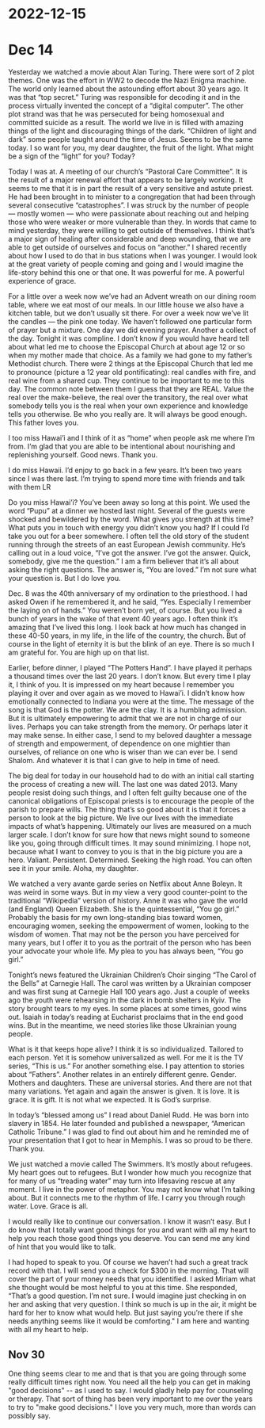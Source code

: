 # 2022-12-15


# Dec 14
Yesterday we watched a movie about Alan Turing. There were sort of 2 plot themes. One was the effort in WW2 to decode the Nazi Enigma machine. The world only learned about the astounding effort about 30 years ago. It was that “top secret.” Turing was responsible for decoding it and in the process virtually invented the concept of a “digital computer”. The other plot strand was that he was persecuted for being homosexual and committed suicide as a result. The world we live in is filled with amazing things of the light and discouraging things of the dark. “Children of light and dark” some people taught around the time of Jesus. Seems to be the same today. I so want for you, my dear daughter, the fruit of the light. What might be a sign of the “light” for you? Today?

Today I was at. A meeting of our church’s “Pastoral Care Committee”. It is the result of a major renewal effort that appears to be largely working. It seems to me that it is in part the result of a very sensitive and astute priest. He had been brought in to minister to a congregation that had been through several consecutive “catastrophes”. I was struck by the number of people — mostly women — who were passionate about reaching out and helping those who were weaker or more vulnerable than they. In words that came to mind yesterday, they were willing to get outside of themselves. I think that’s a major sign of healing after considerable and deep wounding, that we are able to get outside of ourselves and focus on “another.” I shared recently about how I used to do that in bus stations when I was younger. I would look at the great variety of people coming and going and I would imagine the life-story behind this one or that one. It was powerful for me. A powerful experience of grace.

For a little over a week now we’ve had an Advent wreath on our dining room table, where we eat most of our meals. In our little house we also have a kitchen table, but we don’t usually sit there. For over a week now we’ve lit the candles — the pink one today. We haven’t followed one particular form of prayer but a mixture. One day we did evening prayer. Another a collect of the day. Tonight it was compline. I don’t know if you would have heard tell about what led me to choose the Episcopal Church at about age 12 or so when my mother made that choice. As a family we had gone to my father’s Methodist church. There were 2 things at the Episcopal Church that led me to pronounce (picture a 12 year old pontificating): real candles with fire, and real wine from a shared cup. They continue to be important to me to this day. The common note between them I guess that they are REAL. Value the real over the make-believe, the real over the transitory, the real over what somebody tells you is the real when your own experience and knowledge tells you otherwise. Be who you really are. It will always be good enough. This father loves you.

I too miss Hawai’i and I think of it as “home” when people ask me where I’m from. I’m glad that you are able to be intentional about nourishing and replenishing yourself. Good news. Thank you. 

I do miss Hawaii. I’d enjoy to go back in a few years. It’s been two years since I was there last. I’m trying to spend more time with friends and talk with them  LR

Do you miss Hawai’i? You’ve been away so long at this point. We used the word “Pupu” at a dinner we hosted last night. Several of the guests were shocked and bewildered by the word. What gives you strength at this time? What puts you in touch with energy you didn’t know you had? If I could I’d take you out for a beer somewhere. I often tell the old story of the student running through the streets of an east European Jewish community. He’s calling out in a loud voice, “I’ve got the answer. I’ve got the answer. Quick, somebody, give me the question.” I am a firm believer that it’s all about asking the right questions. The answer is, “You are loved.” I’m not sure what your question is. But I do love you.

Dec. 8 was the 40th anniversary of my ordination to the priesthood. I had asked Owen if he remembered it, and he said, “Yes. Especially I remember the laying on of hands.” You weren’t born yet, of course. But you lived a bunch of years in the wake of that event 40 years ago. I often think it’s amazing that I’ve lived this long. I look back at how much has changed in these 40-50 years, in my life, in the life of the country, the church. But of course in the light of eternity it is but the blink of an eye. There is so much I am grateful for. You are high up on that list.

Earlier, before dinner, I played “The Potters Hand”. I have played it perhaps a thousand times over the last 20 years. I don’t know. But every time I play it, I think of you. It is impressed on my heart because I remember you playing it over and over again as we moved to Hawai’i. I didn’t know how emotionally connected to Indiana you were at the time. The message of the song is that God is the potter. We are the clay. It is a humbling admission. But it is ultimately empowering to admit that we are not in charge of our lives. Perhaps you can take strength from the memory. Or perhaps later it may make sense. In either case, I send to my beloved daughter a message of strength and empowerment, of dependence on one mightier than ourselves, of reliance on one who is wiser than we can ever be. I send Shalom. And whatever it is that I can give to help in time of need.

The big deal for today in our household had to do with an initial call starting the process of creating a new will. The last one was dated 2013. Many people resist doing such things, and I often felt guilty because one of the canonical obligations of Episcopal priests is to encourage the people of the parish to prepare wills. The thing that’s so good about it is that it forces a person to look at the big picture. We live our lives with the immediate impacts of what’s happening. Ultimately our lives are measured on a much larger scale. I don’t know for sure how that news might sound to someone like you, going through difficult times. It may sound minimizing. I hope not, because what I want to convey to you is that in the big picture you are a hero. Valiant. Persistent. Determined. Seeking the high road. You can often see it in your smile. Aloha, my daughter.

We watched a very avante garde series on Netflix about Anne Boleyn. It was weird in some ways. But in my view a very good counter-point to the traditional “Wikipedia” version of history. Anne it was who gave the world (and England) Queen Elizabeth. She is the quintessential, “You go girl.” Probably the basis for my own long-standing bias toward women, encouraging women, seeking the empowerment of women, looking to the wisdom of women. That may not be the person you have perceived for many years, but I offer it to you as the portrait of the person who has been your advocate your whole life. My plea to you has always been, “You go girl.”

Tonight’s news featured the Ukrainian Children’s Choir singing “The Carol of the Bells” at Carnegie Hall. The carol was written by a Ukrainian composer and was first sung at Carnegie Hall 100 years ago. Just a couple of weeks ago the youth were rehearsing in the dark in bomb shelters in Kyiv. The story brought tears to my eyes. In some places at some times, good wins out. Isaiah in today’s reading at Eucharist proclaims that in the end good wins. But in the meantime, we need stories like those Ukrainian young people.

What is it that keeps hope alive? I think it is so individualized. Tailored to each person. Yet it is somehow universalized as well. For me it is the TV series, “This is us.” For another something else. I pay attention to stories about “Fathers”. Another relates in an entirely different genre. Gender. Mothers and daughters. These are universal stories. And there are not that many variations. Yet again and again the answer is given. It is love. It is grace. It is gift. It is not what we expected.  It is God’s surprise.

In today’s “blessed among us” I read about Daniel Rudd. He was born into slavery in 1854. He later founded and published a newspaper, “American Catholic Tribune.” I was glad to find out about him and he reminded me of your presentation that I got to hear in Memphis. I was so proud to be there. Thank you.

We just watched a movie called The Swimmers. It’s mostly about refugees. My heart goes out to refugees. But I wonder how much you recognize that for many of us “treading water” may turn into lifesaving rescue at any moment. I live in the power of metaphor. You may not know what I’m talking about. But it connects me to the rhythm of life. I carry you through rough water. Love. Grace is all. 

I would really like to continue our conversation. I know it wasn’t easy. But I do know that I totally want good things for you and want with all my heart to help you reach those good things you deserve. You can send me any kind of hint that you would like to talk. 

I had hoped to speak to you. Of course we haven’t had such a great track record with that. I will send you a check for $300 in the morning. That will cover the part of your money needs that you identified. I asked Miriam what she thought would be most helpful to you at this time. She responded, “That’s a good question. I’m not sure. I would imagine just checking in on her and asking that very question. I think so much is up in the air, it might be hard for her to know what would help. But just saying you’re there if she needs anything seems like it would be comforting." I am here and wanting with all my heart to help.

## Nov 30
One thing seems clear to me and that is that you are going through some really difficult times right now. You need all the help you can get in making "good decisions" -- as I used to say. I would gladly help pay for counseling or therapy. That sort of thing has been very important to me over the years to try to "make good decisions." I love you very much, more than words can possibly say.

